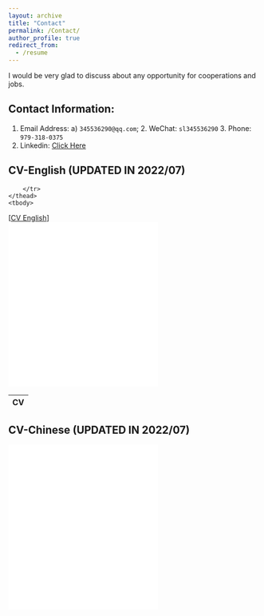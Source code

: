 ```yaml
---
layout: archive
title: "Contact"
permalink: /Contact/
author_profile: true
redirect_from:
  - /resume
---
```

I would be very glad to discuss about any opportunity for cooperations and jobs.
## Contact Information:
1. Email Address:  a) `345536290@qq.com`; 2. WeChat: `sl345536290` 3. Phone: `979-318-0375 `
4. Linkedin: <a href="https://www.linkedin.com/in/li-song-a388821a0/ ">Click Here</a>

## CV-English (UPDATED IN 2022/07)

<table style="width:100%">
    <thead>
		<tr>
			<th width="100%">CV</th>

		</tr>
    </thead>
	<tbody>
<tr id="cui2020traffic" class="entry">
[<a href="javascript:toggleInfo('CV-English','cv')">CV English</a>]
 </tr>
 <tr id="CV-English" class="cv noshow">
         <div align="justify"> <embed src="../files/Li-SONG-CV- uncc202205.pdf" type="application/pdf" height="330px"/></div>
        </tr>
	</tbody>
</table>


## CV-Chinese (UPDATED IN 2022/07)
<embed src="../files/lisong-CN-2022-10.pdf" type="application/pdf" height="330px"/>
